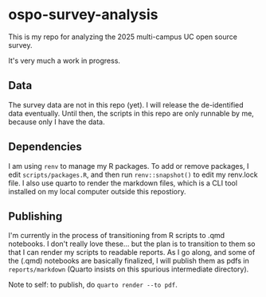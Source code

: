 # ospo-survey-analysis
This is my repo for analyzing the 2025 multi-campus UC open source survey.

It's very much a work in progress.

## Data

The survey data are not in this repo (yet). I will release the de-identified data eventually. Until then, the scripts in this repo are only runnable by me, because only I have the data.

## Dependencies
I am using `renv` to manage my R packages. To add or remove packages, I edit `scripts/packages.R`, and then run `renv::snapshot()` to edit my renv.lock file. I also use quarto to render the markdown files, which is a CLI tool installed on my local computer outside this repostiory.

## Publishing

I'm currently in the process of transitioning from R scripts to .qmd notebooks. I don't really love these... but the plan is to transition to them so that I can render my scripts to readable reports. As I go along, and some of the (.qmd) notebooks are basically finalized, I will publish them as pdfs in `reports/markdown` (Quarto insists on this spurious intermediate directory).

Note to self: to publish, do `quarto render --to pdf`.
